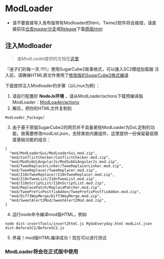 # ModLoader

- 请不要直接导入发布版带有Modloader的html，Twine2软件将会报错，请直接前往[仓库master分支](https://github.com/RyaraSUKI/MyGoEveryday/tree/master)或[Release](https://github.com/RyaraSUKI/MyGoEveryday/releases)下载[原版html](https://github.com/RyaraSUKI/MyGoEveryday/tree/master/index.html)

## **注入Modloader**
> 由ModLoadet提供的文档在[这里](https://github.com/Lyoko-Jeremie/sugarcube-2-ModLoader) 

『迷子们的每一天 !!!!!』使用SugarCube2故事格式，可以接入SC2模组加载器
注入前，请确保HTML原文件使用了[修改版的SugarCube2格式编译](https://github.com/RyaraSUKI/MyGoEveryday/blob/master/devtools/storyformats)

下面提供注入Modloader的步骤（以Linux为例）：
1. 请自行配置好 **NodeJs环境** ，请从ModLoader/actions下载预编译版ModLoader：[ModLoader/actions](https://github.com/Lyoko-Jeremie/sugarcube-2-ModLoader/actions)
2. 解压，把你的HTML文件复制到
```
ModLoader_Package/
```
3. 由于基于原版SugarCube2的网页并不具备某些ModLoader为DoL定制的功能，故需要修改modList.json，去除某些内置组件，这里提供一份保留最低限度基础功能的组合：
```
[
  "mod/ModLoaderGui/ModLoaderGui.mod.zip",
  "mod/ConflictChecker/ConflictChecker.mod.zip",
  "mod/ModSubUiAngularJs/ModSubUiAngularJs.mod.zip",
  "mod/TweeReplacerLinker/TweeReplacerLinker.mod.zip",
  "mod/TweeReplacer/TweeReplacer.mod.zip",
  "mod/I18nTweeReplacer/I18nTweeReplacer.mod.zip",
  "mod/I18nTweeList/I18nTweeList.mod.zip",
  "mod/I18nScriptList/I18nScriptList.mod.zip",
  "mod/ReplacePatch/ReplacePatcher.mod.zip",
  "mod/TweePrefixPostfixAddon/TweePrefixPostfixAddon.mod.zip",
  "mod/Diff3WayMerge/Diff3WayMerge.mod.zip",
  "mod/SweetAlert2Mod/SweetAlert2Mod.mod.zip",
]
```
4. 运行node命令编译mod版HTML，例如
```
node dist-insertTools/insert2html.js MyGoEveryday.html modList.json dist-BeforeSC2/BeforeSC2.js
```
5. 恭喜！mod版HTML编译成功！现在可以进行测试

### ModLoader将会在正式版中使用